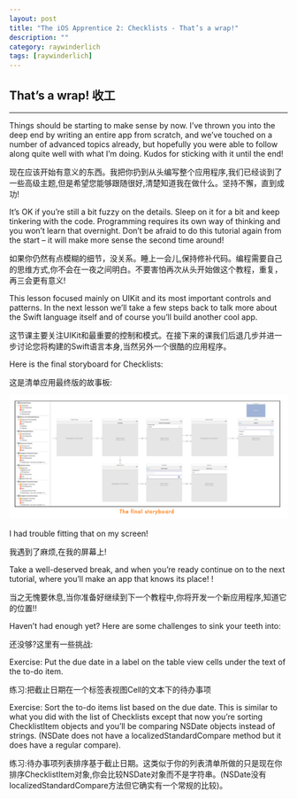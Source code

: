 ```yaml
---
layout: post
title: "The iOS Apprentice 2: Checklists - That’s a wrap!"
description: ""
category: raywinderlich
tags: [raywinderlich]
---
```



## That’s a wrap! 收工
---

Things should be starting to make sense by now. I’ve thrown you into the deep end by writing an entire app from scratch, and we’ve touched on a number of advanced topics already, but hopefully you were able to follow along quite well with what I’m doing. Kudos for sticking with it until the end!

现在应该开始有意义的东西。我把你扔到从头编写整个应用程序,我们已经谈到了一些高级主题,但是希望您能够跟随很好,清楚知道我在做什么。坚持不懈，直到成功!

It’s OK if you’re still a bit fuzzy on the details. Sleep on it for a bit and keep tinkering with the code. Programming requires its own way of thinking and you won’t learn that overnight. Don’t be afraid to do this tutorial again from the start – it will make more sense the second time around!

如果你仍然有点模糊的细节，没关系。睡上一会儿,保持修补代码。编程需要自己的思维方式,你不会在一夜之间明白。不要害怕再次从头开始做这个教程，重复，再三会更有意义!

This lesson focused mainly on UIKit and its most important controls and patterns. In the next lesson we’ll take a few steps back to talk more about the Swift language itself and of course you’ll build another cool app.

这节课主要关注UIKit和最重要的控制和模式。在接下来的课我们后退几步并进一步讨论您将构建的Swift语言本身,当然另外一个很酷的应用程序。

Here is the final storyboard for Checklists:

这是清单应用最终版的故事板:

![12-1](/assets/images/The_iOS_Apprentice/Checklists/12-1.png)

I had trouble fitting that on my screen!

我遇到了麻烦,在我的屏幕上!

Take a well-deserved break, and when you’re ready continue on to the next tutorial, where you’ll make an app that knows its place! !

当之无愧要休息,当你准备好继续到下一个教程中,你将开发一个新应用程序,知道它的位置!!

Haven’t had enough yet? Here are some challenges to sink your teeth into:

还没够?这里有一些挑战:

Exercise: Put the due date in a label on the table view cells under the text of the to-do item.

练习:把截止日期在一个标签表视图Cell的文本下的待办事项

Exercise: Sort the to-do items list based on the due date. This is similar to what you did with the list of Checklists except that now you’re sorting ChecklistItem objects and you’ll be comparing NSDate objects instead of strings. (NSDate does not have a localizedStandardCompare method but it does have a regular compare).

练习:待办事项列表排序基于截止日期。这类似于你的列表清单所做的只是现在你排序ChecklistItem对象,你会比较NSDate对象而不是字符串。(NSDate没有localizedStandardCompare方法但它确实有一个常规的比较)。